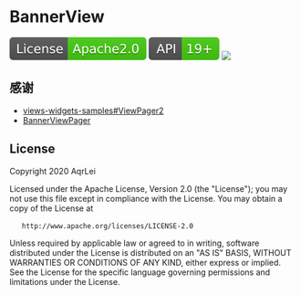 BannerView
=====
[![License](./images/license.svg)](https://github.com/AqrLei/BannerView/blob/master/LICENSE)
![MinSdk](./images/minsdk.svg)
[![](https://jitpack.io/v/AqrLei/BannerView.svg)](https://jitpack.io/#AqrLei/BannerView)



感谢
-----
- [views-widgets-samples#ViewPager2](https://github.com/android/views-widgets-samples/tree/main/ViewPager2)
- [BannerViewPager](https://github.com/zhpanvip/BannerViewPager)

License
-----

 Copyright 2020  AqrLei

   Licensed under the Apache License, Version 2.0 (the "License");
   you may not use this file except in compliance with the License.
   You may obtain a copy of the License at

       http://www.apache.org/licenses/LICENSE-2.0

   Unless required by applicable law or agreed to in writing, software
   distributed under the License is distributed on an "AS IS" BASIS,
   WITHOUT WARRANTIES OR CONDITIONS OF ANY KIND, either express or implied.
   See the License for the specific language governing permissions and
   limitations under the License.
